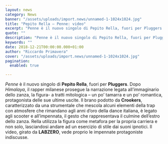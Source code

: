 ```yaml
---
layout: news
category: News
banner: "/assets/uploads/import.news/unnamed-1-1024x1024.jpg"
title: "Pepito Rella – Penne: video"
excerpt: "Penne è il nuovo singolo di Pepito Rella, fuori per Pluggers. Dopo Himalaya, il rapper milanese prosegue la narrazione legata all’immaginario dello zanza, la figura- a tratti mitologica – un po’ tamarra e un po’ romantica, protagonista delle sue ultime uscite. Il brano podotto da Crookers, caratterizzato da una strumentale che mescola alcuni elementi della [&hellip"
quote: ""
description: "Penne è il nuovo singolo di Pepito Rella, fuori per Pluggers. Dopo Himalaya, il rapper milanese prosegue la narrazione legata all’immaginario dello zanza, la figura- a tratti mitologica – un po’ tamarra e un po’ romantica, protagonista delle sue ultime uscite. Il brano podotto da Crookers, caratterizzato da una strumentale che mescola alcuni elementi della [&hellip"
keywords: ""
date: 2018-12-21T00:00:00.000+01:00
author: "Riccardo Primavera"
cover: "/assets/uploads/import.news/unnamed-1-1024x1024.jpg"
pagination:
  enabled: true

---
```


_Penne_ è il nuovo singolo di **Pepito Rella**, fuori per **Pluggers**. Dopo _Himalaya_, il rapper milanese prosegue la narrazione legata all’immaginario dello zanza, la figura- a tratti mitologica – un po’ tamarra e un po’ romantica, protagonista delle sue ultime uscite. Il brano podotto da **Crookers**, caratterizzato da una strumentale che mescola alcuni elementi della trap con atmosfere che rimandano agli anni d’oro della dance italiana, è legato agli scooter e all’impennata, il gesto che rappresentava il culmine dell’estro dello zanza. Rella utilizza la figura come metafora per la propria carriera e non solo, lasciandosi andare ad un esercizio di stile dai suoni ipnotici. Il video, girato da **LABZERO**, vede proprio le impennate protagoniste indiscusse.